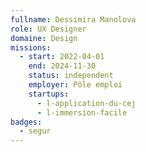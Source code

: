 ```yaml
---
fullname: Dessimira Manolova
role: UX Designer
domaine: Design
missions:
  - start: 2022-04-01
    end: 2024-11-30
    status: independent
    employer: Pôle emploi
    startups:
      - l-application-du-cej
      - l-immersion-facile
badges:
  - segur
---
```

